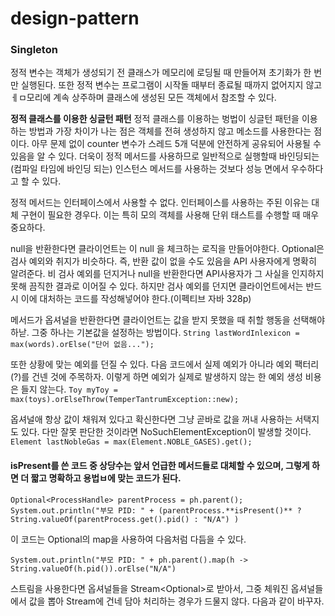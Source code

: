 # design-pattern

### Singleton 
정적 변수는 객체가 생성되기 전 클래스가 메모리에 로딩될 때 만들어져 초기화가 한 번만 실행된다. 또한 정적 변수는 프로그램이 시작돌 때부터 종료될 때까지 없어지지 않고 ㅔㅁ모리에 계속 상주하며 클래스에 생성된 모든 객체에서 참조할 수 있다.

**정적 클래스를 이용한 싱글턴 패턴**
정적 클래스를 이용하는 벙법이 싱글턴 패턴을 이용하는 방법과 가장 차이가 나는 점은 객체를 전혀 생성하지 않고 메소드를 사용한다는 점이다. 아무 문제 없이 counter 변수가 스레드 5개 덕분에 안전하게 공유되어 사용될 수 있음을 알  수 있다. 더욱이 정적 메서드를 사용하므로 일반적으로 실행할때 바인딩되는(컴파일 타임에 바인딩 되는) 인스턴스 메서드를 사용하는 것보다 성능 면에서 우수하다고 할 수 있다.

정적 메서드는 인터페이스에서 사용할 수 없다. 인터페이스를 사용하는 주된 이유는 대체 구현이 필요한 경우다. 이는 특히 모의 객체를 사용해 단위 태스트를 수행할 때 매우 중요하다.

null을 반환한다면 클라이언트는 이 null 을 체크하는 로직을 만들어야한다.
Optional은 검사 예외와 취지가 비슷하다. 즉, 반환 값이 없을 수도 있음을 API 사용자에게 명확히 알려준다. 비 검사 예외를 던지거나 null을 반환한다면 API사용자가 그 사실을 인지하지 못해 끔직한 결과로 이어질 수 있다. 하지만 검사 예외를 던지면 클라이언트에서는 반드시 이에 대처하는 코드를 작성해넣어야 한다.(이펙티브 자바 328p)

메서드가 옵셔널을 반환한다면 클라이언트는 값을 받지 못했을 때 취할 행동을 선택해야 하낟. 그중 하나는 기본값을 설정하는 방법이다.
```String lastWordInlexicon = max(words).orElse("단어 없음...");```

또한 상황에 맞는 예외를 던질 수 있다. 다음 코드에서 실제 예외가 아니라 예외 팩터리(?)를 건넨 것에 주목하자. 이렇게 하면 예외가 실제로 발생하지 않는 한 예외 생성 비용은 들지 않는다.
```Toy myToy = max(toys).orElseThrow(TemperTantrumException::new);```

옵셔널애 항상 값이 채워져 있다고 확신한다면 그냥 곧바로 값을 꺼내 사용하는 서택지도 있다. 다만 잘못 판단한 것이라면 NoSuchElementException이 발생할 것이다.
```Element lastNobleGas = max(Element.NOBLE_GASES).get();```

#### isPresent를 쓴 코드 중 상당수는 앞서 언급한 메서드들로 대체할 수 있으며, 그렇게 하면 더 짧고 명확하고 용법ㅂ에 맞는 코드가 된다.
```
Optional<ProcessHandle> parentProcess = ph.parent();
System.out.println("부모 PID: " + (parentProcess.**isPresent()** ? String.valueOf(parentProcess.get().pid() : "N/A") )
```
이 코드는 Optional의 map을 사용하여 다음처럼 다듬을 수 있다.
```
System.out.println("부모 PID: " + ph.parent().map(h -> String.valueOf(h.pid()).orElse("N/A")
```
스트림을 사용한다면 옵셔널들을 Stream<Optional<T>>로 받아서, 그중 체워진 옵셔널들에서 값을 뽑아 Stream<T>에 건네 담아 처리하는 경우가 드물지 않다. 다음과 같이 바꾸자.
